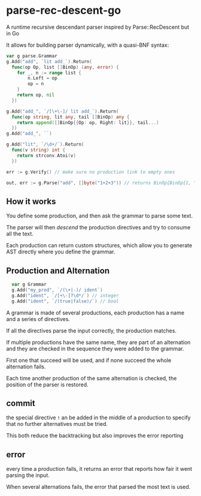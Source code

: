 # parse-rec-descent-go
A runtime recursive descendant parser inspired by Parse::RecDescent but in Go

It allows for building parser dynamically, with a quasi-BNF syntax:

```go
var g parse.Grammar
g.Add("add", `lit add_`).Return(
  func(op Op, list []BinOp) (any, error) {
  	for _, n := range list {
  		n.Left = op
  		op = n
  	}
  	return op, nil
  })

g.Add("add_", `/[\+\-]/ lit add_`).Return(
  func(op string, lit any, tail []BinOp) any {
  	return append([]BinOp{{Op: op, Right: lit}}, tail...)
  })
g.Add("add_", ``)

g.Add("lit", `/\d+/`).Return(
  func(v string) int {
    return strconv.Atoi(v)
  })

err := g.Verify() // make sure no production link to empty ones

out, err := g.Parse("add", []byte("1+2+3")) // returns BinOp{BinOp{1, "+", 2}, "+", 3}
```

## How it works

You define some production, and then ask the grammar to parse some text.

The parser will then *descend* the production directives and try to consume all the text.

Each production can return custom structures, which allow you to generate AST directly where you define the grammar.

## Production and Alternation

```go
  var g Grammar
  g.Add("my_prod", `/(\+|-)/ ident`)
  g.Add("ident", `/[+\-]?\d*/`) // integer
  g.Add("ident", `/(true|false)/`) // bool
```

A grammar is made of several productions, each production has a name and a series of directives.

If all the directives parse the input correctly, the production matches.

If multiple productions have the same name, they are part of an alternation and they are checked in the sequence they were added to the grammar.

First one that succeed will be used, and if none succeed the whole alternation fails.

Each time another production of the same alternation is checked, the position of the parser is restored.


## commit 

the special directive `!` an be added in the middle of a production to specify that no further alternatives must be tried.

This both reduce the backtracking but also improves the error reporting


## error

every time a production fails, it returns an error that reports how fair it went parsing the input.

When several alternations fails, the error that parsed the most text is used.
